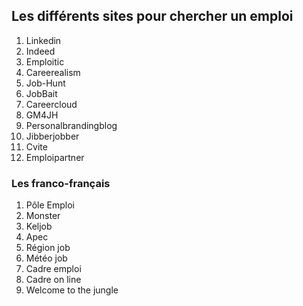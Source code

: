 ## Les différents sites pour chercher un emploi

1. Linkedin
2. Indeed
3. Emploitic
4. Careerealism
5. Job-Hunt
6. JobBait
7. Careercloud
8. GM4JH
9. Personalbrandingblog
10. Jibberjobber
11. Cvite
12. Emploipartner

### Les franco-français

1. Pôle Emploi
2. Monster
3. Keljob
4. Apec
5. Région job
6. Météo job
7. Cadre emploi
8. Cadre on line
9. Welcome to the jungle